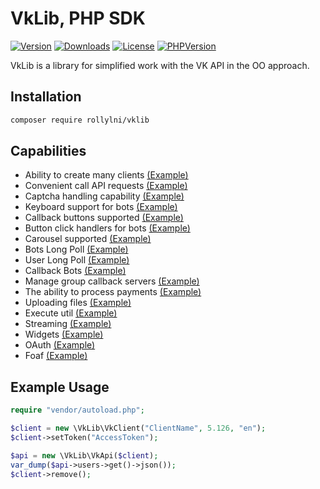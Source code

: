 # VkLib, PHP SDK

[![Version](https://img.shields.io/packagist/v/rollylni/vklib?style=plastic)](https://packagist.org/packages/rollylni/vklib)
[![Downloads](https://img.shields.io/packagist/dt/rollylni/vklib?style=plastic)](https://packagist.org/packages/rollylni/vklib)
[![License](https://img.shields.io/packagist/l/rollylni/vklib?style=plastic)](https://en.wikipedia.org/wiki/MIT_License)
[![PHPVersion](https://img.shields.io/packagist/php-v/rollylni/vklib?style=plastic)](https://packagist.org/packages/rollylni/vklib)

VkLib is a library for simplified work with the VK API in the OO approach.

## Installation
```bash
composer require rollylni/vklib
```

## Capabilities
  * Ability to create many clients [(Example)](./docs/Clients.md)
  * Сonvenient call API requests [(Example)](./docs/Methods.md)
  * Captcha handling capability [(Example)](.docs/Methods.md)
  * Keyboard support for bots [(Example)](./docs/Keyboard.md)
  * Callback buttons supported [(Example)](./docs/Keyboard.md)
  * Button click handlers for bots [(Example)](./docs/Keyboard.md)
  * Carousel supported [(Example)](./docs/Keyboard.md)
  * Bots Long Poll [(Example)](./docs/LongPoll.md)
  * User Long Poll [(Example)](./docs/LongPoll.md)
  * Callback Bots [(Example)](./docs/Callback.md)
  * Manage group callback servers [(Example)](./docs/CallbackManager.md)
  * The ability to process payments [(Example)](./docs/Payment.md)
  * Uploading files [(Example)](./docs/Upload.md)
  * Execute util [(Example)](./docs/Execute.md)
  * Streaming [(Example)](./docs/Streaming.md)
  * Widgets [(Example)](./docs/Widgets.md)
  * OAuth [(Example)](./docs/OAuth.md)
  * Foaf [(Example)](./docs/Foaf.md)
  
## Example Usage
```php
require "vendor/autoload.php";

$client = new \VkLib\VkClient("ClientName", 5.126, "en");
$client->setToken("AccessToken");

$api = new \VkLib\VkApi($client);
var_dump($api->users->get()->json());
$client->remove();
```
